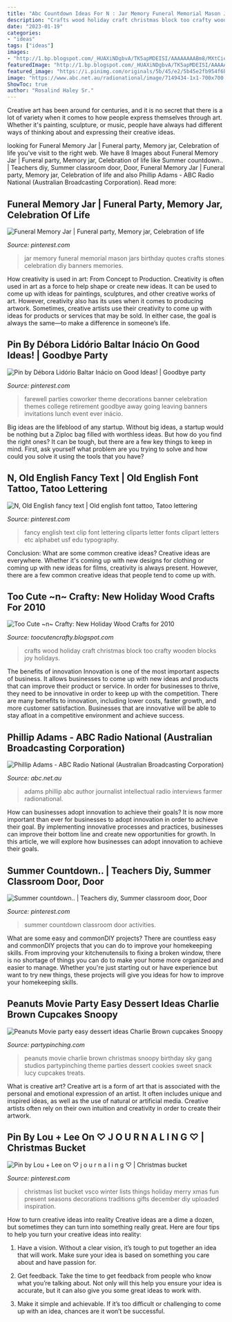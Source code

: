 ```yaml
---
title: "Abc Countdown Ideas For N : Jar Memory Funeral Memorial Mason Jars Birthday Quotes Crafts Stones Celebration Diy Banners Memories"
description: "Crafts wood holiday craft christmas block too crafty wooden blocks joy holidays"
date: "2023-01-19"
categories:
- "ideas"
tags: ["ideas"]
images:
- "http://1.bp.blogspot.com/_HUAXiNDgbvA/TK5apMDEISI/AAAAAAAABm8/MXtCie8hhFU/s1600/Holiday+Wooden+Blocks+2010+Series+006.jpg"
featuredImage: "http://1.bp.blogspot.com/_HUAXiNDgbvA/TK5apMDEISI/AAAAAAAABm8/MXtCie8hhFU/s1600/Holiday+Wooden+Blocks+2010+Series+006.jpg"
featured_image: "https://i.pinimg.com/originals/5b/45/e2/5b45e2fb954f6b7ea8932c635b488b3c.jpg"
image: "https://www.abc.net.au/radionational/image/7149434-1x1-700x700.jpg"
ShowToc: true
author: "Rosalind Haley Sr."
---
```



Creative art has been around for centuries, and it is no secret that there is a lot of variety when it comes to how people express themselves through art. Whether it's painting, sculpture, or music, people have always had different ways of thinking about and expressing their creative ideas.

	

		
looking for Funeral Memory Jar | Funeral party, Memory jar, Celebration of life you've visit to the right web. We have 8 Images about Funeral Memory Jar | Funeral party, Memory jar, Celebration of life like Summer countdown.. | Teachers diy, Summer classroom door, Door, Funeral Memory Jar | Funeral party, Memory jar, Celebration of life and also Phillip Adams - ABC Radio National (Australian Broadcasting Corporation). Read more:
		
    
## Funeral Memory Jar | Funeral Party, Memory Jar, Celebration Of Life

<img loading=lazy src="https://i.pinimg.com/originals/5b/45/e2/5b45e2fb954f6b7ea8932c635b488b3c.jpg" onerror="this.onerror=null;this.src='https://tse3.mm.bing.net/th?id=OIP.v8dwU6EBQSwX-Ow9hBy42gHaJ4&amp;pid=15.1';" alt="Funeral Memory Jar | Funeral party, Memory jar, Celebration of life">

_Source: pinterest.com_

>jar memory funeral memorial mason jars birthday quotes crafts stones celebration diy banners memories. 

	

How creativity is used in art: From Concept to Production.
Creativity is often used in art as a force to help shape or create new ideas. It can be used to come up with ideas for paintings, sculptures, and other creative works of art. However, creativity also has its uses when it comes to producing artwork. Sometimes, creative artists use their creativity to come up with ideas for products or services that may be sold. In either case, the goal is always the same—to make a difference in someone’s life.

    
## Pin By Débora Lidório Baltar Inácio On Good Ideas! | Goodbye Party

<img loading=lazy src="https://i.pinimg.com/736x/30/12/15/301215c246bf9197c455ffe8e4f44d57--farewell-celebration-farewell-parties.jpg" onerror="this.onerror=null;this.src='https://tse4.mm.bing.net/th?id=OIP.KxUunUvgY0PawzZ2tvISbAHaGl&amp;pid=15.1';" alt="Pin by Débora Lidório Baltar Inácio on Good Ideas! | Goodbye party">

_Source: pinterest.com_

>farewell parties coworker theme decorations banner celebration themes college retirement goodbye away going leaving banners invitations lunch event ever inácio. 

	

Big ideas are the lifeblood of any startup. Without big ideas, a startup would be nothing but a Ziploc bag filled with worthless ideas. But how do you find the right ones? It can be tough, but there are a few key things to keep in mind. First, ask yourself what problem are you trying to solve and how could you solve it using the tools that you have?

    
## N, Old English Fancy Text | Old English Font Tattoo, Tatoo Lettering

<img loading=lazy src="https://i.pinimg.com/originals/1a/1c/0b/1a1c0b9b01d44e63669074f58d15147b.gif" onerror="this.onerror=null;this.src='https://tse4.mm.bing.net/th?id=OIP.GhwLmwHUTmNmkHT1jRUUewHaOC&amp;pid=15.1';" alt="N, Old English fancy text | Old english font tattoo, Tatoo lettering">

_Source: pinterest.com_

>fancy english text clip font lettering cliparts letter fonts clipart letters etc alphabet usf edu typography. 

	

Conclusion: What are some common creative ideas?
Creative ideas are everywhere. Whether it's coming up with new designs for clothing or coming up with new ideas for films, creativity is always present. However, there are a few common creative ideas that people tend to come up with.

    
## Too Cute ~n~ Crafty: New Holiday Wood Crafts For 2010

<img loading=lazy src="http://1.bp.blogspot.com/_HUAXiNDgbvA/TK5apMDEISI/AAAAAAAABm8/MXtCie8hhFU/s1600/Holiday+Wooden+Blocks+2010+Series+006.jpg" onerror="this.onerror=null;this.src='https://tse4.mm.bing.net/th?id=OIP.3UIy1gEIV-sRq8L4WWpRDgHaE8&amp;pid=15.1';" alt="Too Cute ~n~ Crafty: New Holiday Wood Crafts for 2010">

_Source: toocutencrafty.blogspot.com_

>crafts wood holiday craft christmas block too crafty wooden blocks joy holidays. 

	

The benefits of innovation
Innovation is one of the most important aspects of business. It allows businesses to come up with new ideas and products that can improve their product or service. In order for businesses to thrive, they need to be innovative in order to keep up with the competition. There are many benefits to innovation, including lower costs, faster growth, and more customer satisfaction. Businesses that are innovative will be able to stay afloat in a competitive environment and achieve success.

    
## Phillip Adams - ABC Radio National (Australian Broadcasting Corporation)

<img loading=lazy src="https://www.abc.net.au/radionational/image/7149434-1x1-700x700.jpg" onerror="this.onerror=null;this.src='https://tse3.mm.bing.net/th?id=OIP.BB2aygflNvWhaGFCU_IF9wHaHa&amp;pid=15.1';" alt="Phillip Adams - ABC Radio National (Australian Broadcasting Corporation)">

_Source: abc.net.au_

>adams phillip abc author journalist intellectual radio interviews farmer radionational. 

	

How can businesses adopt innovation to achieve their goals?
It is now more important than ever for businesses to adopt innovation in order to achieve their goal. By implementing innovative processes and practices, businesses can improve their bottom line and create new opportunities for growth. In this article, we will explore how businesses can adopt innovation to achieve their goals.

    
## Summer Countdown.. | Teachers Diy, Summer Classroom Door, Door

<img loading=lazy src="https://i.pinimg.com/originals/ef/7f/21/ef7f213987755f98af02c03dcf01172c.jpg" onerror="this.onerror=null;this.src='https://tse1.mm.bing.net/th?id=OIP.h4xSLkbWtZpFu1E7j-n5oQHaNK&amp;pid=15.1';" alt="Summer countdown.. | Teachers diy, Summer classroom door, Door">

_Source: pinterest.com_

>summer countdown classroom door activities. 

	

What are some easy and commonDIY projects?
There are countless easy and commonDIY projects that you can do to improve your homekeeping skills. From improving your kitchenutensils to fixing a broken window, there is no shortage of things you can do to make your home more organized and easier to manage. Whether you're just starting out or have experience but want to try new things, these projects will give you ideas for how to improve your homekeeping skills.

    
## Peanuts Movie Party Easy Dessert Ideas Charlie Brown Cupcakes Snoopy

<img loading=lazy src="https://partypinching.com/wp-content/uploads/2016/12/instagram.jpg" onerror="this.onerror=null;this.src='https://tse3.mm.bing.net/th?id=OIP.by5R62lsfvy-6ULJMZkHEAHaHa&amp;pid=15.1';" alt="Peanuts Movie party easy dessert ideas Charlie Brown cupcakes Snoopy">

_Source: partypinching.com_

>peanuts movie charlie brown christmas snoopy birthday sky gang studios partypinching theme parties dessert cookies sweet snack lucy cupcakes treats. 

	

What is creative art?
Creative art is a form of art that is associated with the personal and emotional expression of an artist. It often includes unique and inspired ideas, as well as the use of natural or artificial media. Creative artists often rely on their own intuition and creativity in order to create their artwork.

    
## Pin By Lou + Lee On ♡ J O U R N A L I N G ♡ | Christmas Bucket

<img loading=lazy src="https://i.pinimg.com/736x/56/42/55/564255e0753be33a1d0f3f74eb340f5d.jpg" onerror="this.onerror=null;this.src='https://tse2.mm.bing.net/th?id=OIP.PGz7moHh8brWwOiI0THpZAHaJ5&amp;pid=15.1';" alt="Pin by Lou + Lee on ♡ j o u r n a l i n g ♡ | Christmas bucket">

_Source: pinterest.com_

>christmas list bucket vsco winter lists things holiday merry xmas fun present seasons decorations traditions gifts december diy uploaded inspiration. 

	

How to turn creative ideas into reality
Creative ideas are a dime a dozen, but sometimes they can turn into something really great. Here are four tips to help you turn your creative ideas into reality:
1. Have a vision. Without a clear vision, it’s tough to put together an idea that will work. Make sure your idea is based on something you care about and have passion for.

2. Get feedback. Take the time to get feedback from people who know what you’re talking about. Not only will this help you ensure your idea is accurate, but it can also give you some great ideas to work with.

3. Make it simple and achievable. If it’s too difficult or challenging to come up with an idea, chances are it won’t be successful.

